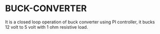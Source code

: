 # BUCK-CONVERTER
It is a closed loop operation of buck converter using PI controller, it bucks 12 volt to 5 volt with 1 ohm resistive load.
